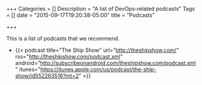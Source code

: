 +++
Categories = []
Description = "A list of DevOps-related podcasts"
Tags = []
date = "2015-09-17T19:20:38-05:00"
title = "Podcasts"

+++

This is a list of podcasts that we recommend.

- {{< podcast title="The Ship Show" url="http://theshipshow.com/" rss="http://theshipshow.com/podcast.xml" android="http://subscribeonandroid.com/theshipshow.com/podcast.xml" itunes="https://itunes.apple.com/us/podcast/the-ship-show/id552263516?mt=2" >}}
